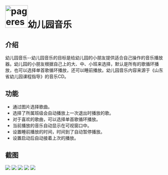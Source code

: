 ﻿# <img src="ic_launcher-web.png" width="72" alt="pageres">幼儿园音乐

## 介绍
幼儿园音乐--幼儿园音乐的目标是给幼儿园的小朋友提供适合自己操作的音乐播放器。幼儿园的小朋友根据自己上的大、中、小班来选择，默认是所有的歌循环播放，也可以选择单首歌循环播放，还可以睡前播放。幼儿园音乐内容来源于《山东省幼儿园课程指导》的音乐CD。

## 功能
* 通过图片选择歌曲。
* 选择了所属班级会自动播放上一次退出时播放的歌。
* 对于喜欢的歌曲，可以选择单首歌循环播放。
* 当前播放的音乐自动显示在可视窗口中。
* 设置睡前播放的时间，时间到了自动暂停播放。
* 设置启动后自动接着上次的播放。

## 截图
![](./snapshots/main.png)
![](./snapshots/term1.png)
![](./snapshots/term2.png)
![](./snapshots/settings.png)
![](./snapshots/about.png)
